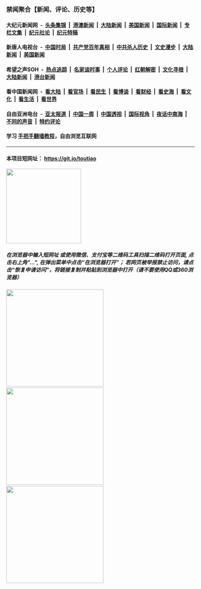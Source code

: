 ### 禁闻聚合【新闻、评论、历史等】

#### 大纪元新闻网 &nbsp;-&nbsp; [头条集锦](indexes/E头条集锦.md?t=02240631) &nbsp;|&nbsp; [港澳新闻](indexes/E港澳新闻.md?t=02240631)  &nbsp;|&nbsp; [大陆新闻](indexes/E大陆新闻.md?t=02240631) &nbsp;|&nbsp; [美国新闻](indexes/E美国新闻.md?t=02240631) &nbsp;|&nbsp; [国际新闻](indexes/E国际新闻.md?t=02240631) &nbsp;|&nbsp; [专栏文集](indexes/E专栏文集.md?t=02240631) &nbsp;|&nbsp; [纪元社论](indexes/E纪元社论.md?t=02240631) &nbsp;|&nbsp; [纪元特稿](indexes/E纪元特稿.md?t=02240631) 

#### 新唐人电视台 &nbsp;-&nbsp; [中国时局](indexes/N中国时局.md?t=02240631) &nbsp;|&nbsp; [共产党百年真相](indexes/N共产党百年真相.md?t=02240631) &nbsp;|&nbsp; [中共杀人历史](indexes/N中共杀人历史.md?t=02240631) &nbsp;|&nbsp; [文史漫步](indexes/N文史漫步.md?t=02240631) &nbsp;|&nbsp; [大陆新闻](indexes/N大陆新闻.md?t=02240631) &nbsp;|&nbsp; [美国新闻](indexes/N美国新闻.md?t=02240631)

#### 希望之声SOH &nbsp;-&nbsp; [热点追踪](indexes/H热点追踪.md?t=02240631) &nbsp;|&nbsp; [名家谈时事](indexes/H名家谈时事.md?t=02240631) &nbsp;|&nbsp; [个人评论](indexes/H个人评论.md?t=02240631)  &nbsp;|&nbsp; [红朝解密](indexes/H红朝解密.md?t=02240631) &nbsp;|&nbsp; [文化寻根](indexes/H文化寻根.md?t=02240631) &nbsp;|&nbsp; [大陆新闻](indexes/H大陆新闻.md?t=02240631) &nbsp;|&nbsp; [港台新闻](indexes/H港台新闻.md?t=02240631)

#### 看中国新闻网 &nbsp;-&nbsp; [看大陆](indexes/S看大陆.md?t=02240631) &nbsp;|&nbsp; [看官场](indexes/S看官场.md?t=02240631) &nbsp;|&nbsp; [看民生](indexes/S看民生.md?t=02240631)  &nbsp;|&nbsp; [看博谈](indexes/S看博谈.md?t=02240631) &nbsp;|&nbsp; [看财经](indexes/S看财经.md?t=02240631) &nbsp;|&nbsp; [看史海](indexes/S看史海.md?t=02240631) &nbsp;|&nbsp; [看文化](indexes/S看文化.md?t=02240631) &nbsp;|&nbsp; [看生活](indexes/S看生活.md?t=02240631) &nbsp;|&nbsp; [看世界](indexes/S看世界.md?t=02240631)

#### 自由亚洲电台 &nbsp;-&nbsp; [亚太报道](indexes/R亚太报道.md?t=02240631) &nbsp;|&nbsp; [中国一周](indexes/R中国一周.md?t=02240631) &nbsp;|&nbsp; [中国透视](indexes/R中国透视.md?t=02240631)  &nbsp;|&nbsp; [国际视角](indexes/R国际视角.md?t=02240631) &nbsp;|&nbsp; [夜话中南海](indexes/R夜话中南海.md?t=02240631) &nbsp;|&nbsp; [不同的声音](indexes/R不同的声音.md?t=02240631) &nbsp;|&nbsp; [特约评论](indexes/R特约评论.md?t=02240631)

#### 学习 [手把手翻墙教程](https://github.com/gfw-breaker/guides/wiki)，自由浏览互联网

----

#### 本项目短网址： https://git.io/toutiao
<img src="https://raw.githubusercontent.com/gfw-breaker/banned-news/master/scripts/img/qr.png" width="200px"/>  

##### 在浏览器中输入短网址 或使用微信、支付宝等二维码工具扫描二维码打开页面, 点击右上角"...", 在弹出菜单中点击“在浏览器打开”； 若网页被举报禁止访问，请点击“恢复申请访问”，将链接复制并粘贴到浏览器中打开（请不要使用QQ或360浏览器）

<img src="https://raw.githubusercontent.com/gfw-breaker/banned-news/master/scripts/img/1.png" width="260px"/> &nbsp; <img src="https://raw.githubusercontent.com/gfw-breaker/banned-news/master/scripts/img/2.png" width="260px"/> &nbsp; <img src="https://raw.githubusercontent.com/gfw-breaker/banned-news/master/scripts/img/3.png" width="260px"/>
